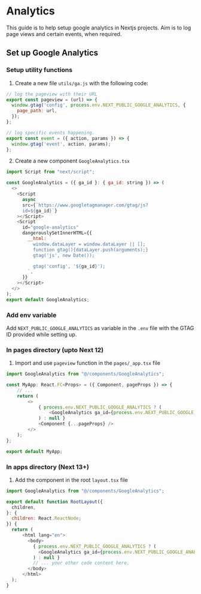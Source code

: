 # Analytics

This guide is to help setup google analytics in Nextjs projects. Aim is to log page views and certain events, when required.

## Set up Google Analytics

### Setup utility functions

1. Create a new file `utils/ga.js` with the following code:

```js
// log the pageview with their URL
export const pageview = (url) => {
  window.gtag('config', process.env.NEXT_PUBLIC_GOOGLE_ANALYTICS, {
    page_path: url,
  });
};

// log specific events happening.
export const event = ({ action, params }) => {
  window.gtag('event', action, params);
};
```

2. Create a new component `GoogleAnalytics.tsx`

```js
import Script from "next/script";

const GoogleAnalytics = ({ ga_id }: { ga_id: string }) => (
  <>
    <Script
      async
      src={`https://www.googletagmanager.com/gtag/js? 
      id=${ga_id}`}
    ></Script>
    <Script
      id="google-analytics"
      dangerouslySetInnerHTML={{
        __html: `
          window.dataLayer = window.dataLayer || [];
          function gtag(){dataLayer.push(arguments);}
          gtag('js', new Date());

          gtag('config', '${ga_id}');
        `,
      }}
    ></Script>
  </>
);
export default GoogleAnalytics;
```

### Add env variable

Add `NEXT_PUBLIC_GOOGLE_ANALYTICS` as variable in the `.env` file with the GTAG ID provided while setting up.

### In pages directory (upto Next 12)

1. Import and use `pageview` function in the `pages/_app.tsx` file

```js
import GoogleAnalytics from "@/components/GoogleAnalytics";

const MyApp: React.FC<Props> = ({ Component, pageProps }) => {
    // ...
    return (
        <>
            { process.env.NEXT_PUBLIC_GOOGLE_ANALYTICS ? (
                <GoogleAnalytics ga_id={process.env.NEXT_PUBLIC_GOOGLE_ANALYTICS} />
            ) : null }
            <Component {...pageProps} />
        </>
    );
};

export default MyApp;

```

### In apps directory (Next 13+)

1. Add the component in the root `layout.tsx` file

```js
import GoogleAnalytics from "@/components/GoogleAnalytics";

export default function RootLayout({
  children,
}: {
  children: React.ReactNode;
}) {
  return (
      <html lang="en">
        <body>
          { process.env.NEXT_PUBLIC_GOOGLE_ANALYTICS ? (
            <GoogleAnalytics ga_id={process.env.NEXT_PUBLIC_GOOGLE_ANALYTICS} />
          ) : null }
          // ... your other code content here.
        </body>
      </html>
  );
}
```
